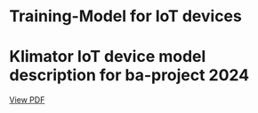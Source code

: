 # Training-Model for IoT devices 
# Klimator IoT device model description for ba-project 2024
[View PDF](./Klimator%20IoT%20device%20model%20description%20for%20ba-project%202024.pdf)
